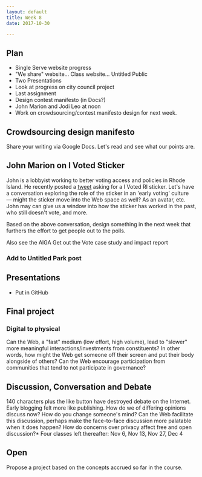 ```yaml
---
layout: default
title: Week 8
date: 2017-10-30

---
```


## Plan
* Single Serve website progress
* "We share" website… Class website… Untitled Public
* Two Presentations
* Look at progress on city council project
* Last assignment
* Design contest manifesto (in Docs?)
* John Marion and Jodi Leo at noon
* Work on crowdsourcing/contest manifesto design for next week.

## Crowdsourcing design manifesto

Share your writing via Google Docs. Let's read and see what our points are.

## John Marion on I Voted Sticker

John is a lobbyist working to better voting access and policies in Rhode Island. He recently posted a [tweet](https://twitter.com/JohnMarionjr/status/918881704147914752) asking for a I Voted RI sticker. Let's have a conversation exploring the role of the sticker in an 'early voting' culture — might the sticker move into the Web space as well? As an avatar, etc. John may can give us a window into how the sticker has worked in the past, who still doesn't vote, and more.

Based on the above conversation, design something in the next week that furthers the effort to get people out to the polls.

Also see the AIGA Get out the Vote case study and impact report


### Add to Untitled Park post

## Presentations
* Put in GitHub

## Final project

### Digital to physical
Can the Web, a "fast" medium (low effort, high volume), lead to "slower" more meaningful interactions/investments from constituents? In other words, how might the Web get someone off their screen and put their body alongside of others? Can the Web encourage participation from communities that tend to not participate in governance?


## Discussion, Conversation and Debate

140 characters plus the like button have destroyed debate on the Internet. Early blogging felt more like publishing. How do we of differing opinions discuss now? How do you change someone's mind? Can the Web facilitate this discussion, perhaps make the face-to-face discussion more palatable when it does happen? How do concerns over privacy affect free and open discussion?* Four classes left thereafter: Nov 6, Nov 13, Nov 27, Dec 4

## Open

Propose a project based on the concepts accrued so far in the course.
